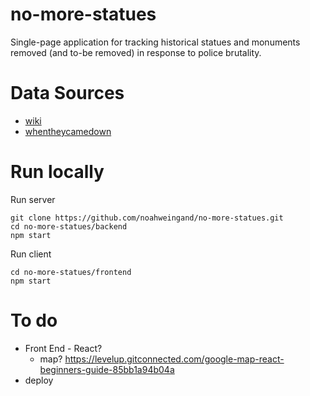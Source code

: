 # no-more-statues
Single-page application for tracking historical statues and monuments removed (and to-be removed) in response to police brutality.

# Data Sources
- [wiki](https://en.wikipedia.org/wiki/List_of_monuments_and_memorials_removed_during_the_George_Floyd_protests#United_States)
- [whentheycamedown](https://whentheycamedown.com/)

# Run locally
Run server
```
git clone https://github.com/noahweingand/no-more-statues.git
cd no-more-statues/backend
npm start
```
Run client
```
cd no-more-statues/frontend
npm start
```

# To do
- Front End - React?
    - map? https://levelup.gitconnected.com/google-map-react-beginners-guide-85bb1a94b04a
- deploy
